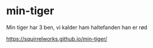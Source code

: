 # min-tiger
Min tiger har 3 ben, vi kalder ham haltefanden
han er rød


https://squirrelworks.github.io/min-tiger/
